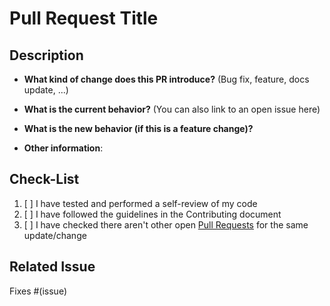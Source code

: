 # Pull Request Title

## Description

- **What kind of change does this PR introduce?** (Bug fix, feature, docs update, ...)

- **What is the current behavior?** (You can also link to an open issue here)

- **What is the new behavior (if this is a feature change)?**

- **Other information**:

## Check-List

1. [ ] I have tested and performed a self-review of my code
2. [ ] I have followed the guidelines in the Contributing document
3. [ ] I have checked there aren't other open [Pull Requests](../../../pulls) for the same update/change

## Related Issue

<!--- This project only accepts pull requests related to open issues -->
<!--- If suggesting a new feature or change, please discuss it in an issue first -->
<!--- If fixing a bug, there should be an issue describing it with steps to reproduce -->
<!--- Please link to the issue here: -->

Fixes #(issue)
